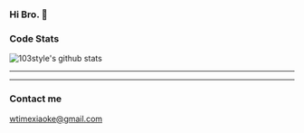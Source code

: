 ### Hi Bro. 👋

<!--
**103style/103style** is a ✨ _special_ ✨ repository because its `README.md` (this file) appears on your GitHub profile.

Here are some ideas to get you started:

- 🔭 I’m currently working on ...
- 🌱 I’m currently learning ...
- 👯 I’m looking to collaborate on ...
- 🤔 I’m looking for help with ...
- 💬 Ask me about ...
- 📫 How to reach me: ...
- 😄 Pronouns: ...
- ⚡ Fun fact: ...

### Social

- 🥸 : [twitter.com/daimajia](twitter.com/daimajia)
- 👻 : [daimajia.com](daimajia.com)

-->


### Code Stats
![103style's github stats](https://github-readme-stats.vercel.app/api?username=103style&show_icons=true&theme=dracula)

---- 




----

### Contact me
wtimexiaoke@gmail.com
